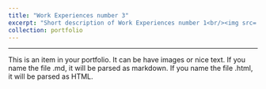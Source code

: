 ```yaml
---
title: "Work Experiences number 3"
excerpt: "Short description of Work Experiences number 1<br/><img src='/images/500x300.png'>"
collection: portfolio
---
```

---

This is an item in your portfolio. It can be have images or nice text. If you name the file .md, it will be parsed as markdown. If you name the file .html, it will be parsed as HTML. 
